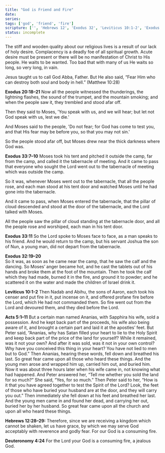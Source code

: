 ```yaml
---
title: "God is Friend and Fire"
date: 
series: 
tags: ['god', 'friend', 'fire']
scripture: ['', 'Hebrews 12', 'Exodus 32', 'Leviticus 10:1-2', 'Exodus 20', 'Leviticus 10', 'Exodus 33', 'Deuteronomy 4', 'Acts 5', 'Matthew 10']
status: incomplete
---
```


The stiff and wooden quality about our religious lives is a result of our lack of holy desire. Complacency is a deadly foe of all spiritual growth. Acute desire must be present or there will be no manifestation of Christ to His people. He waits to be wanted. Too bad that with many of us He waits so long, so very long, in vain.

Jesus taught us to call God Abba, Father. But He also said, “Fear Him who can destroy both soul and body in hell.” (Matthew 10:28)

**Exodus 20:18–21**
Now all the people witnessed the thunderings, the lightning flashes, the sound of the trumpet, and the mountain smoking; and when the people saw it, they trembled and stood afar off.  

Then they said to Moses, 'You speak with us, and we will hear; but let not God speak with us, lest we die.'  

And Moses said to the people, 'Do not fear; for God has come to test you, and that His fear may be before you, so that you may not sin.'

So the people stood afar off, but Moses drew near the thick darkness where God was.

**Exodus 33:7–10**
Moses took his tent and pitched it outside the camp, far from the camp, and called it the tabernacle of meeting. And it came to pass that everyone who sought the Lord went out to the tabernacle of meeting which was outside the camp.  

So it was, whenever Moses went out to the tabernacle, that all the people rose, and each man stood at his tent door and watched Moses until he had gone into the tabernacle.  

And it came to pass, when Moses entered the tabernacle, that the pillar of cloud descended and stood at the door of the tabernacle, and the Lord talked with Moses.  

All the people saw the pillar of cloud standing at the tabernacle door, and all the people rose and worshiped, each man in his tent door.


**Exodus 33:11**
So the Lord spoke to Moses face to face, as a man speaks to his friend. And he would return to the camp, but his servant Joshua the son of Nun, a young man, did not depart from the tabernacle.

**Exodus 32:19–20**  
So it was, as soon as he came near the camp, that he saw the calf and the dancing. So Moses’ anger became hot, and he cast the tablets out of his hands and broke them at the foot of the mountain. Then he took the calf which they had made, burned it in the fire, and ground it to powder; and he scattered it on the water and made the children of Israel drink it.

**Leviticus 10:1-2**
Then Nadab and Abihu, the sons of Aaron, each took his censer and put fire in it, put incense on it, and offered profane fire before the Lord, which He had not commanded them. So fire went out from the Lord and devoured them, and they died before the Lord.

**Acts 5:1–11**
But a certain man named Ananias, with Sapphira his wife, sold a possession. And he kept back part of the proceeds, his wife also being aware of it, and brought a certain part and laid it at the apostles’ feet. But Peter said, “Ananias, why has Satan filled your heart to lie to the Holy Spirit and keep back part of the price of the land for yourself? While it remained, was it not your own? And after it was sold, was it not in your own control? Why have you conceived this thing in your heart? You have not lied to men but to God.” Then Ananias, hearing these words, fell down and breathed his last. So great fear came upon all those who heard these things. And the young men arose and wrapped him up, carried him out, and buried him. Now it was about three hours later when his wife came in, not knowing what had happened. And Peter answered her, “Tell me whether you sold the land for so much?” She said, “Yes, for so much.” Then Peter said to her, “How is it that you have agreed together to test the Spirit of the Lord? Look, the feet of those who have buried your husband are at the door, and they will carry you out.” Then immediately she fell down at his feet and breathed her last. And the young men came in and found her dead, and carrying her out, buried her by her husband. So great fear came upon all the church and upon all who heard these things.
 
**Hebrews 12:28–29:**
Therefore, since we are receiving a kingdom which cannot be shaken, let us have grace, by which we may serve God acceptably with reverence and godly fear. For our God is a consuming fire.

**Deuteronomy 4:24**
For the Lord your God is a consuming fire, a jealous God.


